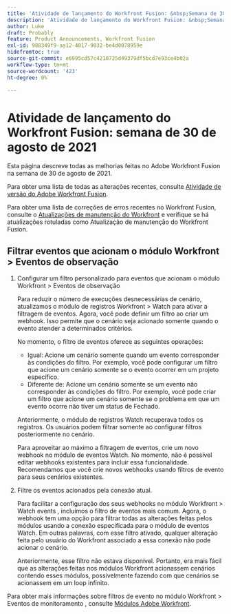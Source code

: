 ```yaml
---
title: 'Atividade de lançamento do Workfront Fusion: &nbsp;Semana de 30 de agosto de 2021'
description: 'Atividade de lançamento do Workfront Fusion: &nbsp;Semana de 30 de agosto de 2021'
author: Luke
draft: Probably
feature: Product Announcements, Workfront Fusion
exl-id: 988349f9-aa12-4017-9032-be4d0078959e
hidefromtoc: true
source-git-commit: e6995cd57c4210725d49379df5bcd7e93ce4b02a
workflow-type: tm+mt
source-wordcount: '423'
ht-degree: 0%

---
```


# Atividade de lançamento do Workfront Fusion: semana de 30 de agosto de 2021

Esta página descreve todas as melhorias feitas no Adobe Workfront Fusion na semana de 30 de agosto de 2021.

Para obter uma lista de todas as alterações recentes, consulte [Atividade de versão do Adobe Workfront Fusion](../../../product-announcements/product-releases/fusion-release-activity/fusion-release-activity.md).

Para obter uma lista de correções de erros recentes no Workfront Fusion, consulte o [Atualizações de manutenção do Workfront](https://experienceleague.adobe.com/docs/workfront-known-issues/releases/current-updates.html) e verifique se há atualizações rotuladas como Atualização de manutenção do Workfront Fusion.

## Filtrar eventos que acionam o módulo Workfront > Eventos de observação

1. Configurar um filtro personalizado para eventos que acionam o módulo Workfront > Eventos de observação

   Para reduzir o número de execuções desnecessárias de cenário, atualizamos o módulo de registros Workfront > Watch para ativar a filtragem de eventos. Agora, você pode definir um filtro ao criar um webhook. Isso permite que o cenário seja acionado somente quando o evento atender a determinados critérios.

   No momento, o filtro de eventos oferece as seguintes operações:

   * Igual: Acione um cenário somente quando um evento corresponder às condições do filtro. Por exemplo, você pode configurar um filtro que acione um cenário somente se o evento ocorrer em um projeto específico.
   * Diferente de: Acione um cenário somente se um evento não corresponder às condições do filtro. Por exemplo, você pode criar um filtro que acione um cenário somente se o problema em que um evento ocorre não tiver um status de Fechado.

   Anteriormente, o módulo de registros Watch recuperava todos os registros. Os usuários podem filtrar somente ao configurar filtros posteriormente no cenário.

   Para aproveitar ao máximo a filtragem de eventos, crie um novo webhook no módulo de eventos Watch. No momento, não é possível editar webhooks existentes para incluir essa funcionalidade. Recomendamos que você crie novos webhooks usando filtros de evento para seus cenários existentes.

1. Filtre os eventos acionados pela conexão atual.

   Para facilitar a configuração dos seus webhooks no módulo Workfront > Watch events , incluímos o filtro de eventos mais comum. Agora, o webhook tem uma opção para filtrar todas as alterações feitas pelos módulos usando a conexão especificada para o módulo de eventos Watch. Em outras palavras, com esse filtro ativado, qualquer alteração feita pelo usuário do Workfront associado a essa conexão não pode acionar o cenário.

   Anteriormente, esse filtro não estava disponível. Portanto, era mais fácil que as alterações feitas nos módulos Workfront acionassem cenários contendo esses módulos, possivelmente fazendo com que cenários se acionassem em um loop infinito.

Para obter mais informações sobre filtros de evento no módulo Workfront > Eventos de monitoramento , consulte [Módulos Adobe Workfront](../../../workfront-fusion/apps-and-their-modules/workfront-modules.md).


